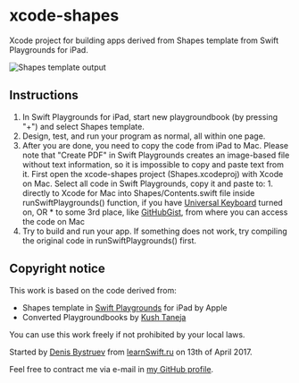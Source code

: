 # xcode-shapes
Xcode project for building apps derived from Shapes template from Swift Playgrounds for iPad.

![Shapes template output](https://github.com/dbystruev/xcode-shapes/blob/master/Resources/xcode-shapes.png)
## Instructions
1. In Swift Playgrounds for iPad, start new playgroundbook (by pressing "+") and select Shapes template.
1. Design, test, and run your program as normal, all within one page.
1. After you are done, you need to copy the code from iPad to Mac.  Please note that "Create PDF" in Swift Playgrounds creates an image-based file without text information, so it is impossible to copy and paste text from it.  First open the xcode-shapes project (Shapes.xcodeproj) with Xcode on Mac.  Select all code in Swift Playgrounds, copy it and paste to:
        1. directly to Xcode for Mac into Shapes/Contents.swift file inside runSwiftPlaygrounds() function, if you have [Universal Keyboard](https://support.apple.com/kb/PH25168) turned on, OR
        * to some 3rd place, like [GitHubGist](https://gist.github.com), from where you can access the code on Mac
1. Try to build and run your app.  If something does not work, try compiling the original code in runSwiftPlaygrounds() first.
## Copyright notice
This work is based on the code derived from:
* Shapes template in [Swift Playgrounds](https://itunes.apple.com/us/app/swift-playgrounds/id908519492) for iPad by Apple
* Converted Playgroundbooks by [Kush Taneja](https://github.com/kushtaneja)

You can use this work freely if not prohibited by your local laws.

Started by [Denis Bystruev](https://github.com/dbystruev/) from [learnSwift.ru](http://learnSwift.ru) on 13th of April 2017.

Feel free to contract me via e-mail in [my GitHub profile](https://github.com/dbystruev/).
